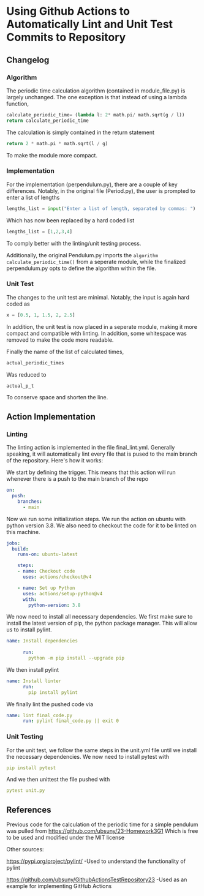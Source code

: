# Using Github Actions to Automatically Lint and Unit Test Commits to Repository

## Changelog

### Algorithm
The periodic time calculation algorithm (contained in module_file.py) is largely unchanged. The one exception is that instead of using a lambda function,
```Python
calculate_periodic_time= (lambda l: 2* math.pi/ math.sqrt(g / l))
return calculate_periodic_time
```
The calculation is simply contained in the return statement
```Python
return 2 * math.pi * math.sqrt(l / g)
```
To make the module more compact.

### Implementation

For the implementation (perpendulum.py), there are a couple of key differences. Notably, in the original file (Period.py), the user is prompted to enter a list of lengths
```Python
lengths_list = input("Enter a list of length, separated by commas: ")
```
Which has now been replaced by a hard coded list
```Python
lengths_list = [1,2,3,4]
```
To comply better with the linting/unit testing process.

Additionally, the original Pendulum.py imports the `algorithm calculate_periodic_time()` from a seperate module, while the finalized perpendulum.py opts to define the algorithm within the file.

### Unit Test

The changes to the unit test are minimal. Notably, the input is again hard coded as
```Python
x = [0.5, 1, 1.5, 2, 2.5]
```


In addition, the unit test is now placed in a seperate module, making it more compact and compatible with linting. In addition, some whitespace was removed to make the code more readable.

Finally the name of the list of calculated times,
```Python
actual_periodic_times
```
Was reduced to
```Python
actual_p_t
```
To conserve space and shorten the line.

## Action Implementation
### Linting

The linting action is implemented in the file final_lint.yml. Generally speaking, it will automatically lint every file that is pused to the main branch of the repository. Here's how it works:


We start by defining the trigger. This means that this action will run whenever there is a push to the main branch of the repo
``` YAML
on:
  push:
    branches:
      - main
```

Now we run some initialization steps. We run the action on ubuntu with python version 3.8. We also need to checkout the code for it to be linted on this machine.
```YAML
jobs:
  build:
    runs-on: ubuntu-latest

    steps:
    - name: Checkout code
      uses: actions/checkout@v4

    - name: Set up Python
      uses: actions/setup-python@v4
      with:
        python-version: 3.8
```

We now need to install all necessary dependencies. We first make sure to install the latest version of pip, the python package manager. This will allow us to install pylint.
```YAML
name: Install dependencies
      
      run:
        python -m pip install --upgrade pip
```

We then install pylint
```YAML
name: Install linter
      run:
        pip install pylint
```

We finally lint the pushed code via
```YAML
name: lint final_code.py
      run: pylint final_code.py || exit 0
```

### Unit Testing

For the unit test, we follow the same steps in the unit.yml file until we install the necessary dependencies. We now need to install pytest with 
```YAML
pip install pytest
```
And we then unittest the file pushed with
```YAML
pytest unit.py
```

## References

Previous code for the calculation of the periodic time for a simple pendulum was pulled from
https://github.com/ubsuny/23-Homework3G1
Which is free to be used and modified under the MIT license

Other sources:

https://pypi.org/project/pylint/
-Used to understand the functionality of pylint

https://github.com/ubsuny/GithubActionsTestRepository23
-Used as an example for implementing GitHub Actions
